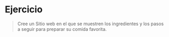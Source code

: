 # **Ejercicio**
> Cree un Sitio web en el que se muestren los ingredientes y los pasos a seguir para preparar su comida favorita. 
